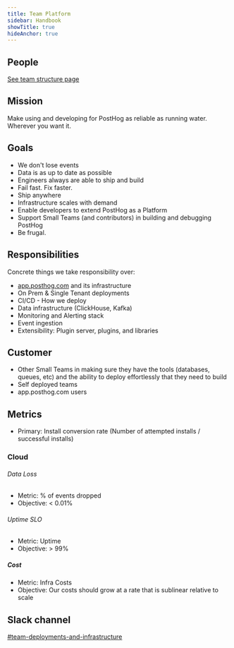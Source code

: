 ```yaml
---
title: Team Platform
sidebar: Handbook
showTitle: true
hideAnchor: true
---
```


## People

[See team structure page](/handbook/people/team-structure/team-structure)

## Mission

Make using and developing for PostHog as reliable as running water. Wherever you want it.

## Goals 

- We don't lose events
- Data is as up to date as possible
- Engineers always are able to ship and build
- Fail fast. Fix faster.
- Ship anywhere
- Infrastructure scales with demand
- Enable developers to extend PostHog as a Platform
- Support Small Teams (and contributors) in building and debugging PostHog
- Be frugal.

## Responsibilities
Concrete things we take responsibility over:

- [app.posthog.com](https://app.posthog.com) and its infrastructure
- On Prem & Single Tenant deployments
- CI/CD - How we deploy
- Data infrastructure (ClickHouse, Kafka)
- Monitoring and Alerting stack
- Event ingestion
- Extensibility: Plugin server, plugins, and libraries

## Customer

- Other Small Teams in making sure they have the tools (databases, queues, etc) and the ability to deploy effortlessly that they need to build
- Self deployed teams
- app.posthog.com users

## Metrics

- Primary: Install conversion rate (Number of attempted installs / successful installs)

### Cloud
###### Data Loss
- Metric: % of events dropped 
- Objective: < 0.01%
###### Uptime SLO 
- Metric: Uptime
- Objective: > 99%
##### Cost 
- Metric: Infra Costs 
- Objective: Our costs should grow at a rate that is sublinear relative to scale

## Slack channel

[#team-deployments-and-infrastructure](https://posthog.slack.com/messages/team-deployments-and-infrastructure)
